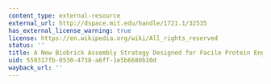 ```yaml
---
content_type: external-resource
external_url: http://dspace.mit.edu/handle/1721.1/32535
has_external_license_warning: true
license: https://en.wikipedia.org/wiki/All_rights_reserved
status: ''
title: A New Biobrick Assembly Strategy Designed for Facile Protein Engineering
uid: 559317fb-0530-4738-a6ff-1e5b6680b10d
wayback_url: ''
---
```

